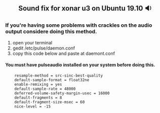 ## <p align="center"> Sound fix for xonar u3 on Ubuntu 19.10 :sound:</p>

### If you're having some problems with crackles on the audio output considere doing this method.

1) open your terminal
2) gedit /etc/pulse/daemon.conf
3) copy this code below and paste at daemont.conf

#### You must have pulseaudio installed on your system before doing this.


```
    resample-method = src-sinc-best-quality
    default-sample-format = float32ne
    enable-remixing = yes
    default-sample-rate = 48000
    deferred-volume-safety-margin-usec = 16000
    default-fragments = 8
    default-fragment-size-msec = 60
    nice-level = -15
``` 